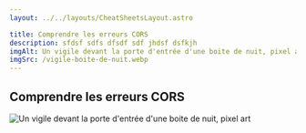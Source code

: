```yaml
---
layout: ../../layouts/CheatSheetsLayout.astro

title: Comprendre les erreurs CORS
description: sfdsf sdfs dfsdf sdf jhdsf dsfkjh
imgAlt: Un vigile devant la porte d'entrée d'une boite de nuit, pixel art
imgSrc: /vigile-boite-de-nuit.webp
---
```



<article>

# Comprendre les erreurs CORS

![Un vigile devant la porte d'entrée d'une boite de nuit, pixel art](/vigile-boite-de-nuit.webp)


</article>